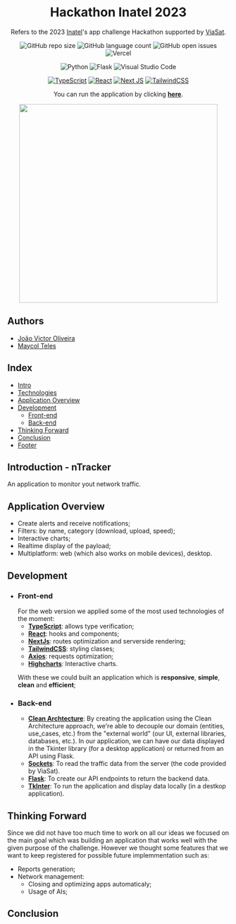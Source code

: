 <h1 align="center"> Hackathon Inatel 2023 </h1>

<p align="center">Refers to the 2023 <a href='https://inatel.br/'>Inatel</a>'s app challenge Hackathon supported by <a href='https://www.viasat.com/'>ViaSat</a>.</p>

<div id='technology' align="center">

![GitHub repo size](https://img.shields.io/github/repo-size/jvoliveirag/Hackathon-Inatel-2023)
![GitHub language count](https://img.shields.io/github/languages/count/jvoliveirag/Hackathon-Inatel-2023)
![GitHub open issues](https://img.shields.io/github/issues/jvoliveirag/Hackathon-Inatel-2023)
![Vercel](https://vercelbadge.vercel.app/api/jvoliveirag/Hackathon-Inatel-2023)

![Python](https://img.shields.io/badge/python-3670A0?style=for-the-badge&logo=python&logoColor=ffdd54)
![Flask](https://img.shields.io/badge/flask-%23000.svg?style=for-the-badge&logo=flask&logoColor=white)
![Visual Studio Code](https://img.shields.io/badge/Visual%20Studio%20Code-0078d7.svg?style=for-the-badge&logo=visual-studio-code&logoColor=white)

<a href='#TS'>![TypeScript](https://img.shields.io/badge/typescript-%23007ACC.svg?style=for-the-badge&logo=typescript&logoColor=white)</a>
<a href='#react'>![React](https://img.shields.io/badge/react-%2320232a.svg?style=for-the-badge&logo=react&logoColor=%2361DAFB)</a>
<a href='#next'>![Next JS](https://img.shields.io/badge/Next-black?style=for-the-badge&logo=next.js&logoColor=white)</a>
<a href='#tailwind'>![TailwindCSS](https://img.shields.io/badge/tailwindcss-%2338B2AC.svg?style=for-the-badge&logo=tailwind-css&logoColor=white)</a>

You can run the application by clicking <b><u><a href='https://ntracker.vercel.app/'>here</a></u></b>.

<img align='center' src="https://media.giphy.com/media/v1.Y2lkPTc5MGI3NjExZjNhMThlZjcyODQ5YjJhN2JhYjNkMjAyNmU3Y2NiMDBkZGJlNjQ3MCZlcD12MV9pbnRlcm5hbF9naWZzX2dpZklkJmN0PWc/qlDZRtXiEqYeOzMTcm/giphy.gif" width="450">

</div>

<h2 id="footer" align="left">Authors</h2>

- [João Victor Oliveira](https://github.com/jvoliveirag)
- [Maycol Teles](https://github.com/MaycolTeles)

## Index

- <a href="#intro">Intro</a>
- <a href="#technology">Technologies</a>
- <a href="#app">Application Overview</a>
- <a href='#dev'>Development</a>
  - <a href='#front'>Front-end</a>
  - <a href='#back'>Back-end</a>
- <a href='#future'>Thinking Forward</a>
- <a href="#concl">Conclusion</a>
- <a href="#footer">Footer</a>

<h2 id="intro" align="left">Introduction - nTracker</h2>
An application to monitor yout network traffic.

<h2 id="app" align="left">Application Overview</h2>

- Create alerts and receive notifications;
- Filters: by name, category (download, upload, speed);
- Interactive charts;
- Realtime display of the payload;
- Multiplatform: web (which also works on mobile devices), desktop.

<h2 id="dev" align="left">Development</h2>

- <h3 id="front" align="left">Front-end</h3>
    For the web version we applied some of the most used technologies of the moment:

  - <a id='TS'><b><u>TypeScript</u></b>: allows type verification;</a>
  - <a id='react'><b><u>React</u></b>: hooks and components;</a>
  - <a id='next'><b><u>NextJs</u></b>: routes optimization and serverside rendering;</a>
  - <a id='tailwind'><b><u>TailwindCSS</u></b>: styling classes;</a>
  - <b><u>Axios</u></b>: requests optimization;
  - <b><u>Highcharts</u></b>: Interactive charts.

  With these we could built an application which is <b>responsive</b>, <b>simple</b>, <b>clean</b> and <b>efficient</b>;

- <h3 id="back" align="left">Back-end</h3>

  - <b><u>Clean Archtecture</u></b>: By creating the application using the Clean Architecture approach, we're able to decouple our domain (entities, use_cases, etc.) from the "external world" (our UI, external libraries, databases, etc.). In our application, we can have our data displayed in the Tkinter library (for a desktop application) or returned from an API using Flask.
  - <b><u>Sockets</u></b>: To read the traffic data from the server (the code provided by ViaSat).
  - <b><u>Flask</u></b>: To create our API endpoints to return the backend data.
  - <b><u>TkInter</u></b>: To run the application and display data locally (in a destkop application).

<h2 id="future" align="left">Thinking Forward</h2>
    Since we did not have too much time to work on all our ideas we focused on the main goal which was building an application that works well with the given purpose of the challenge. However we thought some features that we want to keep registered for possible future implemmentation such as: 
    
 - Reports generation;
 - Network management:
    - Closing and optimizing apps automaticaly;
    - Usage of AIs;

<h2 id="concl" align="left">Conclusion</h2>

